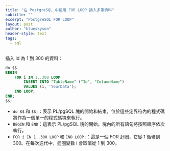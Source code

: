 ```yaml
---
title: "在 PostgreSQL 中使用 FOR LOOP 插入多筆資料"
subtitle: ""
excerpt: "PostgreSQL FOR LOOP"
layout: post
author: "blueskyson"
header-style: text
tags:
  - sql
---
```



插入 Id 為 1 到 300 的資料：

```sql
do $$
BEGIN
	FOR i IN 1..300 LOOP
		INSERT INTO "TableName" ("Id", "ColumnName")
		VALUES (i, 'YourData');
	END LOOP;
END;
$$;
```

- `do $$` 和 `$$;`：表示 PL/pgSQL 塊的開始和結束，位於這些定界符內的程式碼將作為一個單一的程式碼塊來執行。
- `BEGIN` 和 `END`：這表示 PL/pgSQL 塊的開始。塊內的所有語句將按照順序依次執行。
- `FOR i IN 1..300 LOOP` 和 `END LOOP;`：這是一個 FOR 迴圈，它從 1 循環到 300。在每次迭代中，迴圈變數 i 會取值從 1 到 300。
